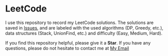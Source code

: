 # LeetCode

I use this repository to record my LeetCode solutions. The solutions are saved in [Issues](https://github.com/Becomebright/LeetCode/issues), and are labeled with the used algorithms (DP, Greedy, etc.), data structures (Stack, UnionFind, etc.) and difficulty (Easy, Medium, Hard).

If you find this repository helpful, please give it a **Star**. If you have any questions, please do not hesitate to contact me at [My Email](mailto:shangzhe.di@gmail.com)
